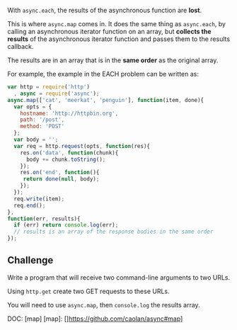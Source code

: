 With `async.each`, the results of the asynchronous function are **lost**.

This is where `async.map` comes in. It does the same thing as `async.each`,
by calling an asynchronous iterator function on an array, but **collects
the results** of the asynchronous iterator function and passes them to the
results callback.

The results are in an array that is in the **same order** as the original array.

For example, the example in the EACH problem can be written as:

``` js
var http = require('http')
  , async = require('async');
async.map(['cat', 'meerkat', 'penguin'], function(item, done){
  var opts = {
    hostname: 'http://httpbin.org',
    path: '/post',
    method: 'POST'
  };
  var body = '';
  var req = http.request(opts, function(res){
    res.on('data', function(chunk){
      body += chunk.toString();
    });
    res.on('end', function(){
     return done(null, body);
    });
  });
  req.write(item);
  req.end();
},
function(err, results){
  if (err) return console.log(err);
  // results is an array of the response bodies in the same order
});
```

## Challenge

Write a program that will receive two command-line arguments to two URLs.

Using `http.get` create two GET requests to these URLs.

You will need to use `async.map`, then `console.log` the results array.

DOC: [map]
[map]: []https://github.com/caolan/async#map]